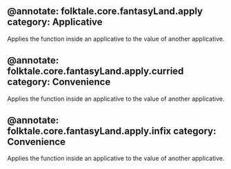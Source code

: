 @annotate: folktale.core.fantasyLand.apply
category: Applicative
---
Applies the function inside an applicative to the value of another applicative.


@annotate: folktale.core.fantasyLand.apply.curried
category: Convenience
---
Applies the function inside an applicative to the value of another applicative.


@annotate: folktale.core.fantasyLand.apply.infix
category: Convenience
---
Applies the function inside an applicative to the value of another applicative.
